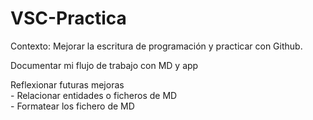 # VSC-Practica

Contexto:
    Mejorar la escritura de programación y practicar con Github.

Documentar mi flujo de trabajo con MD y app

Reflexionar futuras mejoras <br>
    - Relacionar entidades o ficheros de MD <br>
    - Formatear los fichero de MD <br>



    